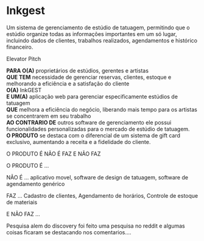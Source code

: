 # Inkgest
Um sistema de gerenciamento de estúdio de tatuagem, permitindo que o estúdio organize todas as informações importantes em um só lugar, incluindo dados de clientes, trabalhos realizados, agendamentos e histórico financeiro.

Elevator Pitch

**PARA O(A)** proprietários de estúdios, gerentes e artistas  
**QUE TEM** necessidade de gerenciar reservas, clientes, estoque e melhorando a eficiência e a satisfação do cliente  
**O(A)** InkGEST  
**E UM(A)** aplicação web para gerenciar especificamente estúdios de tatuagem   
**QUE** melhora a eficiência do negócio, liberando mais tempo para os artistas se concentrarem em seu trabalho  
**AO CONTRARIO DE** outros software de gerenciamento ele possui funcionalidades personalizadas para o mercado de estúdio de tatuagem.  
**O PRODUTO** se destaca com o diferencial de um sistema de gift card exclusivo, aumentando a receita e a fidelidade do cliente.  


O PRODUTO É NÃO É FAZ E NÃO FAZ

O PRODUTO É ... 

NÃO É ... aplicativo movel, software de design de tatuagem, software de agendamento genérico

FAZ ... Cadastro de clientes, Agendamento de horários, Controle de estoque de materiais

E NÃO FAZ ...

Pesquisa
alem do discovery foi feito uma pesquisa no reddit e algumas coisas ficaram se destacando nos comentarios....
